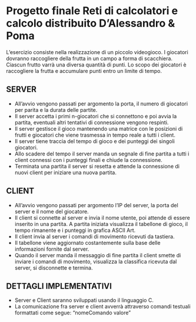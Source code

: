 # Progetto finale Reti di calcolatori e calcolo distribuito D’Alessandro & Poma

L’esercizio consiste nella realizzazione di un piccolo videogioco.
I giocatori dovranno raccogliere della frutta in un campo a forma di scacchiera.
Ciascun frutto varrà una diversa quantità di punti.
Lo scopo dei giocatori è raccogliere la frutta e accumulare punti entro un limite di tempo.

## SERVER

- All’avvio vengono passati per argomento la porta, il numero di giocatori per parita e la durata delle partite.
- Il server accetta i primi n-giocatori che si connettono e poi avvia la partita, eventuali altri tentativi di connessione vengono respinti.
- Il server gestisce il gioco mantenendo una matrice con le posizioni di frutti e giocatori che viene trasmessa in tempo reale a tutti i client.
- Il server tiene traccia del tempo di gioco e dei punteggi dei singoli giocatori.
- Allo scadere del tempo il server manda un segnale di fine partita a tutti i client connessi con i punteggi finali e chiude la connessione.
- Terminata una partita il server si resetta e attende la connessione di nuovi client per iniziare una nuova partita.

## CLIENT

- All’avvio vengono passati per argomento l’IP del server, la porta del server e il nome del giocatore.
- Il client si connette al server e invia il nome utente, poi attende di essere inserito in una partita. A partita iniziata visualizza il tabellone di gioco, il tempo rimanente e i punteggi in grafica ASCII Art.
- Il client invia al server i comandi di movimento ricevuti da tastiera.
- Il tabellone viene aggiornato costantemente sulla base delle informazioni fornite dal server.
- Quando il server manda il messaggio di fine partita il client smette di inviare i comandi di movimento, visualizza la classifica ricevuta dal server, si disconnette e termina.

## DETTAGLI IMPLEMENTATIVI

- Server e Client saranno sviluppati usando il linguaggio C.
- La comunicazione fra server e client avverrà attraverso comandi testuali formattati come segue: “nomeComando valore”
